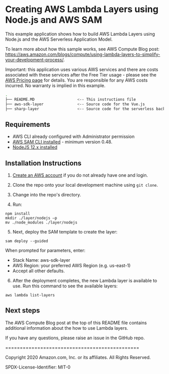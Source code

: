 # Creating AWS Lambda Layers using Node.js and AWS SAM

This example application shows how to build AWS Lambda Layers using Node.js and the AWS Serverless Application Model.

To learn more about how this sample works, see AWS Compute Blog post: https://aws.amazon.com/blogs/compute/using-lambda-layers-to-simplify-your-development-process/.

Important: this application uses various AWS services and there are costs associated with these services after the Free Tier usage - please see the [AWS Pricing page](https://aws.amazon.com/pricing/) for details. You are responsible for any AWS costs incurred. No warranty is implied in this example.

```bash
.
├── README.MD                   <-- This instructions file
├── aws-sdk-layer               <-- Source code for the Vue.js
├── sharp-layer                 <-- Source code for the serverless backend
```

## Requirements

* AWS CLI already configured with Administrator permission
* [AWS SAM CLI installed](https://docs.aws.amazon.com/serverless-application-model/latest/developerguide/serverless-sam-cli-install.html) - minimum version 0.48.
* [NodeJS 12.x installed](https://nodejs.org/en/download/)

## Installation Instructions

1. [Create an AWS account](https://portal.aws.amazon.com/gp/aws/developer/registration/index.html) if you do not already have one and login.

2. Clone the repo onto your local development machine using `git clone`.

3. Change into the repo's directory.

4. Run:

```
npm install
mkdir ./layer/nodejs –p
mv ./node_modules ./layer/nodejs
```
5.	Next, deploy the SAM template to create the layer:
```
sam deploy --guided
```

When prompted for parameters, enter:
- Stack Name: aws-sdk-layer
- AWS Region: your preferred AWS Region (e.g. us-east-1)
- Accept all other defaults.

6.	After the deployment completes, the new Lambda layer is available to use. Run this command to see the available layers:

```
aws lambda list-layers
```

## Next steps

The AWS Compute Blog post at the top of this README file contains additional information about the how to use Lambda layers.

If you have any questions, please raise an issue in the GitHub repo.

==============================================

Copyright 2020 Amazon.com, Inc. or its affiliates. All Rights Reserved.

SPDX-License-Identifier: MIT-0
